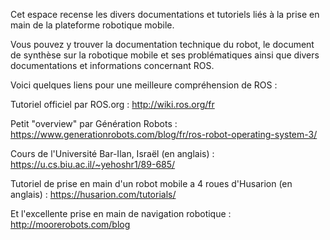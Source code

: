 Cet espace recense les divers documentations et tutoriels liés à la prise en main de la plateforme robotique mobile.

Vous pouvez y trouver la documentation technique du robot, le document de synthèse sur la robotique mobile et ses problématiques ainsi que divers documentations et informations concernant ROS.

Voici quelques liens pour une meilleure compréhension de ROS :

Tutoriel officiel par ROS.org : http://wiki.ros.org/fr

Petit "overview" par Génération Robots : https://www.generationrobots.com/blog/fr/ros-robot-operating-system-3/

Cours de l'Université Bar-Ilan, Israël (en anglais) : https://u.cs.biu.ac.il/~yehoshr1/89-685/

Tutoriel de prise en main d'un robot mobile a 4 roues d'Husarion (en anglais) : https://husarion.com/tutorials/

Et l'excellente prise en main de navigation robotique : http://moorerobots.com/blog


